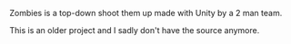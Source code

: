 Zombies is a top-down shoot them up made with Unity by a 2 man team.

This is an older project and I sadly don't have the source anymore.

